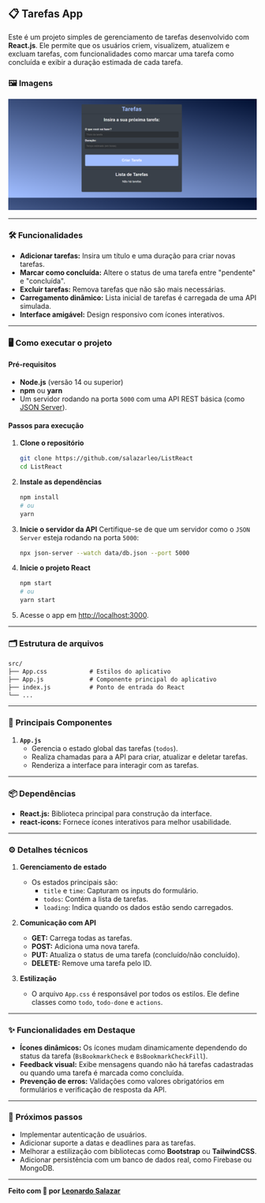 ## 📋 Tarefas App

Este é um projeto simples de gerenciamento de tarefas desenvolvido com **React.js**. Ele permite que os usuários criem, visualizem, atualizem e excluam tarefas, com funcionalidades como marcar uma tarefa como concluída e exibir a duração estimada de cada tarefa.

### 🖼️ **Imagens**
![Interface do App](public/interface-app.png)

---

### 🛠️ **Funcionalidades**

- **Adicionar tarefas:** Insira um título e uma duração para criar novas tarefas.
- **Marcar como concluída:** Altere o status de uma tarefa entre "pendente" e "concluída".
- **Excluir tarefas:** Remova tarefas que não são mais necessárias.
- **Carregamento dinâmico:** Lista inicial de tarefas é carregada de uma API simulada.
- **Interface amigável:** Design responsivo com ícones interativos.

---

### 🖥️ **Como executar o projeto**

#### **Pré-requisitos**
- **Node.js** (versão 14 ou superior)
- **npm** ou **yarn**
- Um servidor rodando na porta `5000` com uma API REST básica (como [JSON Server](https://github.com/typicode/json-server)).

#### **Passos para execução**

1. **Clone o repositório**
   ```bash
   git clone https://github.com/salazarleo/ListReact
   cd ListReact
   ```

2. **Instale as dependências**
   ```bash
   npm install
   # ou
   yarn
   ```

3. **Inicie o servidor da API**
   Certifique-se de que um servidor como o `JSON Server` esteja rodando na porta `5000`:
   ```bash
   npx json-server --watch data/db.json --port 5000
   ```

4. **Inicie o projeto React**
   ```bash
   npm start
   # ou
   yarn start
   ```

5. Acesse o app em [http://localhost:3000](http://localhost:3000).

---

### 🗂️ **Estrutura de arquivos**

```plaintext
src/
├── App.css            # Estilos do aplicativo
├── App.js             # Componente principal do aplicativo
├── index.js           # Ponto de entrada do React
└── ...
```

---

### 🧩 **Principais Componentes**

1. **`App.js`**
   - Gerencia o estado global das tarefas (`todos`).
   - Realiza chamadas para a API para criar, atualizar e deletar tarefas.
   - Renderiza a interface para interagir com as tarefas.

---

### 📦 **Dependências**

- **React.js:** Biblioteca principal para construção da interface.
- **react-icons:** Fornece ícones interativos para melhor usabilidade.

---

### ⚙️ **Detalhes técnicos**

1. **Gerenciamento de estado**
   - Os estados principais são:
     - `title` e `time`: Capturam os inputs do formulário.
     - `todos`: Contém a lista de tarefas.
     - `loading`: Indica quando os dados estão sendo carregados.

2. **Comunicação com API**
   - **GET:** Carrega todas as tarefas.
   - **POST:** Adiciona uma nova tarefa.
   - **PUT:** Atualiza o status de uma tarefa (concluído/não concluído).
   - **DELETE:** Remove uma tarefa pelo ID.

3. **Estilização**
   - O arquivo `App.css` é responsável por todos os estilos. Ele define classes como `todo`, `todo-done` e `actions`.

---

### ✨ **Funcionalidades em Destaque**

- **Ícones dinâmicos:** Os ícones mudam dinamicamente dependendo do status da tarefa (`BsBookmarkCheck` e `BsBookmarkCheckFill`).
- **Feedback visual:** Exibe mensagens quando não há tarefas cadastradas ou quando uma tarefa é marcada como concluída.
- **Prevenção de erros:** Validações como valores obrigatórios em formulários e verificação de resposta da API.


---

### 📌 **Próximos passos**

- Implementar autenticação de usuários.
- Adicionar suporte a datas e deadlines para as tarefas.
- Melhorar a estilização com bibliotecas como **Bootstrap** ou **TailwindCSS**.
- Adicionar persistência com um banco de dados real, como Firebase ou MongoDB.

---

**Feito com 💙 por [Leonardo Salazar](https://github.com/salazarleo)**
